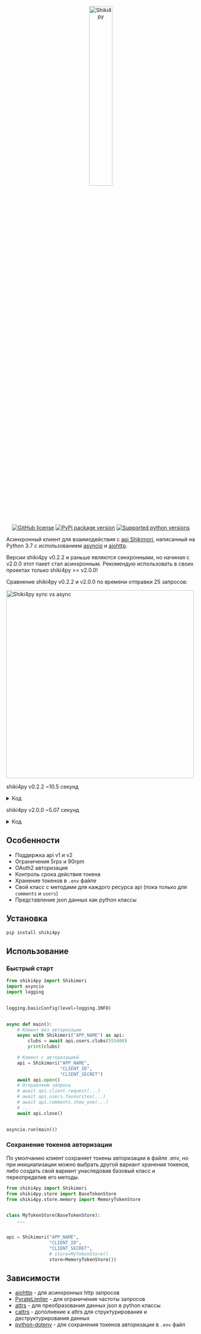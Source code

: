 <p align="center">
  <img src="./assets/shiki4py_logo.svg" alt="Shiki4py" width="35%">
</p>

<p align="center">
  <a href="https://github.com/ren3104/Shiki4py/blob/main/LICENSE"><img alt="GitHub license" src="https://img.shields.io/github/license/ren3104/Shiki4py"></a>
  <a href="https://pypi.org/project/shiki4py"><img src="https://img.shields.io/pypi/v/shiki4py?color=blue" alt="PyPi package version"></a>
  <a href="https://pypi.org/project/shiki4py"><img src="https://img.shields.io/pypi/pyversions/shiki4py.svg" alt="Supported python versions"></a>
</p>

Асинхронный клиент для взаимодействия с [api Shikimori](https://shikimori.one/api/doc/1.0), написанный на Python 3.7 c использованием [asyncio](https://docs.python.org/3/library/asyncio.html) и [aiohttp](https://github.com/aio-libs/aiohttp).

Версии shiki4py v0.2.2 и раньше являются синхронными, но начиная с v2.0.0 этот пакет стал асинхронным. Рекомендую использовать в своих проектах только shiki4py >= v2.0.0!

Сравнение shiki4py v0.2.2 и v2.0.0 по времени отправки 25 запросов:

<img src="https://raw.githubusercontent.com/ren3104/Shiki4py/main/assets/sync_vs_async.svg" alt="Shiki4py sync vs async" width="500">

shiki4py v0.2.2 ~10.5 секунд
<details>
<summary>Код</summary>

```python
from shiki4py import Client


client = Client("APP_NAME",
                "CLIENT_ID",
                "CLIENT_SECRET")
for i in range(25):
    client.get(f"/users/{i}/info")
```
</details>

shiki4py v2.0.0 ~5.07 секунд
<details>
<summary>Код</summary>

```python
from shiki4py import Shikimori
import asyncio


async def main():
    async with Shikimori("APP_NAME", "CLIENT_ID", "CLIENT_SECRET") as api:
        await asyncio.gather(*[api.users.info(i) for i in range(25)])


asyncio.run(main())
```
</details>

## Особенности
* Поддержка api v1 и v2
* Ограничения 5rps и 90rpm
* OAuth2 авторизация
* Контроль срока действия токена
* Хранение токенов в `.env` файле
* Свой класс с методами для каждого ресурса api (пока только для `comments` и `users`)
* Представление json данных как python классы

## Установка
```bash
pip install shiki4py
```

## Использование
### Быстрый старт
```python
from shiki4py import Shikimori
import asyncio
import logging


logging.basicConfig(level=logging.INFO)


async def main():
    # Клиент без авторизации
    async with Shikimori("APP_NAME") as api:
        clubs = await api.users.clubs(555400)
        print(clubs)

    # Клиент с авторизацией
    api = Shikimori("APP_NAME",
                    "CLIENT_ID",
                    "CLIENT_SECRET")
    await api.open()
    # Отправляем запросы
    # await api.client.request(...)
    # await api.users.favourites(...)
    # await api.comments.show_one(...)
    # ...
    await api.close()


asyncio.run(main())
```
### Сохранение токенов авторизации
По умолчанию клиент сохраняет токены авторизации в файле .env, но при инициализации можно выбрать другой вариант хранения токенов, либо создать свой вариант унаследовав базовый класс и переопределив его методы.
```python
from shiki4py import Shikimori
from shiki4py.store import BaseTokenStore
from shiki4py.store.memory import MemoryTokenStore


class MyTokenStore(BaseTokenStore):
    ...


api = Shikimori("APP_NAME",
                "CLIENT_ID",
                "CLIENT_SECRET",
                # store=MyTokenStore()
                store=MemoryTokenStore())
```

## Зависимости
* [aiohttp](https://github.com/aio-libs/aiohttp) - для асинхронных http запросов
* [PyrateLimiter](https://github.com/vutran1710/PyrateLimiter) - для ограничения частоты запросов
* [attrs](https://github.com/python-attrs/attrs) - для преобразования данных json в python классы
* [cattrs](https://github.com/python-attrs/cattrs) - дополнение к attrs для структурирования и деструктурирования данных
* [python-dotenv](https://github.com/theskumar/python-dotenv) - для сохранения токенов авторизации в `.env` файл
